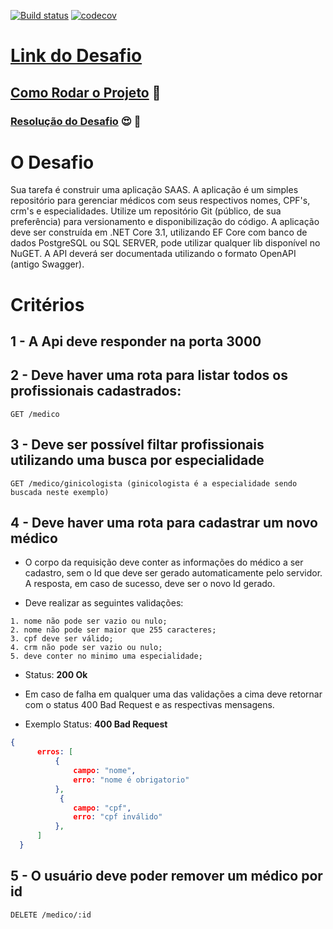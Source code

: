 [![Build status](https://ci.appveyor.com/api/projects/status/o03t2w5lvqpigoap/branch/dev?svg=true)](https://ci.appveyor.com/project/DiegoGalante/desafiotdsa/branch/dev) [![codecov](https://codecov.io/gh/DiegoGalante/DesafioTDSA/branch/dev/graph/badge.svg)](https://codecov.io/gh/DiegoGalante/DesafioTDSA)

# [Link do Desafio](https://gitlab.com/tdsasistemas/challenger/-/blob/master/desafio-backend.md)

## [Como Rodar o Projeto](https://github.com/DiegoGalante/DesafioTDSA/wiki/Rodar-o-Projeto) :rocket:

### [Resolução do Desafio](https://github.com/DiegoGalante/DesafioTDSA/wiki) :heart_eyes: :memo:

# O Desafio
Sua tarefa é construir uma aplicação SAAS. A aplicação é um simples repositório para gerenciar médicos com seus respectivos nomes, CPF's, crm's e especialidades. Utilize um repositório Git (público, de sua preferência) para versionamento e disponibilização do código.
A aplicação deve ser construída em .NET Core 3.1, utilizando EF Core com banco de dados PostgreSQL ou SQL SERVER, pode utilizar qualquer lib disponível no NuGET.
A API deverá ser documentada utilizando o formato OpenAPI (antigo Swagger).

# Critérios
## 1 - A Api deve responder na porta 3000
## 2 - Deve haver uma rota para listar todos os profissionais cadastrados: 
```
GET /medico
```

## 3 - Deve ser possível filtar profissionais utilizando uma busca por especialidade
```
GET /medico/ginicologista (ginicologista é a especialidade sendo buscada neste exemplo)
```
  
## 4 - Deve haver uma rota para cadastrar um novo médico

- O corpo da requisição deve conter as informações do médico a ser cadastro, sem o Id que deve ser gerado automaticamente pelo servidor. A resposta, em caso de sucesso, deve ser o novo Id gerado.

- Deve realizar as seguintes validações:

```
1. nome não pode ser vazio ou nulo;
2. nome não pode ser maior que 255 caracteres;
3. cpf deve ser válido;
4. crm não pode ser vazio ou nulo;
5. deve conter no minimo uma especialidade;
```
- Status: **200 Ok**

- Em caso de falha em qualquer uma das validações a cima deve retornar com o status 400 Bad Request e as respectivas mensagens.

- Exemplo Status: **400 Bad Request**
```json
{
      erros: [
          {
              campo: "nome",
              erro: "nome é obrigatorio"
          },
           {
              campo: "cpf",
              erro: "cpf inválido"
          },
      ]
  }

```

## 5 - O usuário deve poder remover um médico por id
```
DELETE /medico/:id
```
